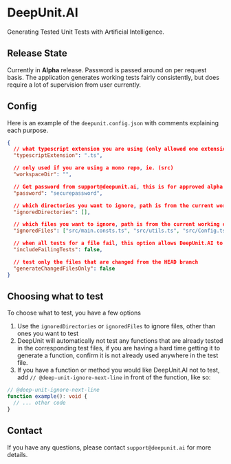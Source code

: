 # DeepUnit.AI

Generating Tested Unit Tests with Artificial Intelligence.

## Release State

Currently in **Alpha** release.
Password is passed around on per request basis. The application generates working tests fairly consistently, but does require a lot of supervision from user currently.

## Config

Here is an example of the `deepunit.config.json` with comments explaining each purpose.

```json
{
  // what typescript extension you are using (only allowed one extension right now)
  "typescriptExtension": ".ts",

  // only used if you are using a mono repo, ie. (src)
  "workspaceDir": "",

  // Get password from support@deepunit.ai, this is for approved alpha users only
  "password": "securepassword",

  // which directories you want to ignore, path is from the current working directory, or workspaceDir if specified above
  "ignoredDirectories": [],

  // which files you want to ignore, path is from the current working directory, or workspaceDir if specified above
  "ignoredFiles": ["src/main.consts.ts", "src/utils.ts", "src/Config.ts"],

  // when all tests for a file fail, this option allows DeepUnit.AI to save the failing tests to a file so that you fix them manually
  "includeFailingTests": false,

  // test only the files that are changed from the HEAD branch
  "generateChangedFilesOnly": false
}
```

## Choosing what to test

To choose what to test, you have a few options

1. Use the `ignoredDirectories` or `ignoredFiles` to ignore files, other than ones you want to test
2. DeepUnit will automatically not test any functions that are already tested in the corresponding test files, if you are having a hard time getting it to generate a function, confirm it is not already used anywhere in the test file.
3. If you have a function or method you would like DeepUnit.AI not to test, add `// @deep-unit-ignore-next-line` in front of the function, like so:

```typescript
// @deep-unit-ignore-next-line
function example(): void {
  // ... other code
}
```

## Contact

If you have any questions, please contact `support@deepunit.ai` for more details.

